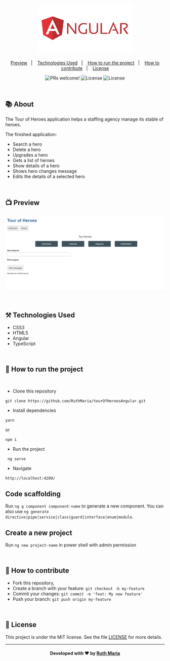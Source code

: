 <h1 align="center">
    <img alt="Logo Repository" src="./src/assets/logo.png" width="300px" />
</h1>

<p align="center">
  <a href="#execution">Preview</a>&nbsp;&nbsp;&nbsp;|&nbsp;&nbsp;&nbsp;
  <a href="#technologies">Technologies Used</a>&nbsp;&nbsp;&nbsp;|&nbsp;&nbsp;&nbsp;
  <a href="#run">How to run the project</a>&nbsp;&nbsp;&nbsp;|&nbsp;&nbsp;&nbsp;
  <a href="#contribute">How to contribute</a>&nbsp;&nbsp;&nbsp;|&nbsp;&nbsp;&nbsp;
  <a href="#license">License</a>
</p>

<p align="center">
 <img src="https://img.shields.io/static/v1?label=PRs&message=welcome&color=61dafb&labelColor=000000" alt="PRs welcome!" />

  <img alt="License" src="https://img.shields.io/badge/Made%20by-Ruth%20Maria-61dafb">

  <img alt="License" src="https://img.shields.io/static/v1?label=license&message=MIT&color=61dafb&labelColor=000000">
</p>

<br>

## :books: About

The Tour of Heroes application helps a staffing agency manage its stable of heroes.

The finished application:

- Search a hero
- Delete a hero
- Upgrades a hero
- Gets a list of heroes
- Show details of a hero
- Shows hero changes message
- Edits the details of a selected hero

<a id="execution"></a><br>

## :tv: Preview

![video](./src/assets/video.gif)

<a id="technologies"></a><br>

## ⚒️ Technologies Used

- CSS3
- HTML5
- Angular
- TypeScript

<a id="run"></a><br>

## 🚀 How to run the project

<br>

- Clone this repository

```
git clone https://github.com/RuthMaria/tourOfHeroesAngular.git
```

- Install dependencies

```
yarn
```

or

```
npm i
```

- Run the project

```
 ng serve
```

- Navigate

```
http://localhost:4200/
```

## Code scaffolding

Run `ng g component component-name` to generate a new component. You can also use `ng generate directive|pipe|service|class|guard|interface|enum|module`.

## Create a new project

Run `ng new project-name` in power shell with admin permission

<br>

## 🎯 How to contribute

- Fork this repository,
- Create a branch with your feature: `git checkout -b my-feature`
- Commit your changes: `git commit -m 'feat: My new feature'`
- Push your branch: `git push origin my-feature`

<a id="license"></a><br>

## :memo: License

This project is under the MIT license. See the file [LICENSE](LICENSE) for more details.

---

<h4 align="center">
    Developed with ❤️ by <a href="https://www.linkedin.com/in/ruth-maria-9b256071/" target="_blank">Ruth Maria</a>
</h4>
